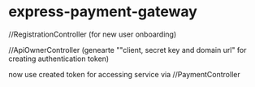 # express-payment-gateway


//RegistrationController (for new user onboarding)

//ApiOwnerController (genearte ""client, secret key and domain url" for creating authentication token)

now use created token for accessing service via
//PaymentController




